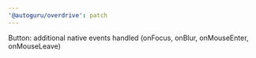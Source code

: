 ```yaml
---
'@autoguru/overdrive': patch
---
```


Button: additional native events handled (onFocus, onBlur, onMouseEnter,
onMouseLeave)
